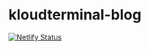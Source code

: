 # kloudterminal-blog

[![Netlify Status](https://api.netlify.com/api/v1/badges/738415ed-eaac-4cd9-a9a3-fafee1893738/deploy-status)](https://app.netlify.com/sites/confideo/deploys)
